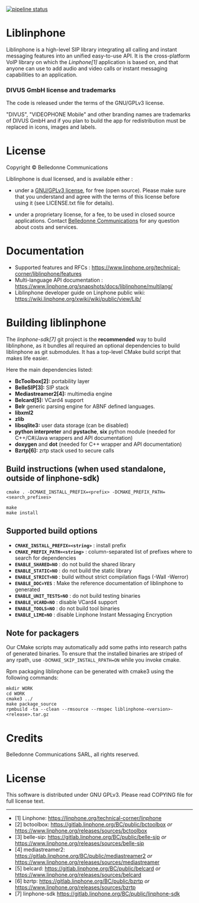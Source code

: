 [![pipeline status](https://gitlab.linphone.org/BC/public/linphone/badges/master/pipeline.svg)](https://gitlab.linphone.org/BC/public/linphone/commits/master)

Liblinphone
===========

Liblinphone is a high-level SIP library integrating all calling and instant messaging features into an unified easy-to-use API.
It is the cross-platform VoIP library on which the *Linphone[1]* application is based on, and that anyone can use to add audio and video calls
or instant messaging capabilities to an application.

### DIVUS GmbH license and trademarks

The code is released under the terms of the GNU/GPLv3 license.

"DIVUS", "VIDEOPHONE Mobile" and other branding names are trademarks of DIVUS GmbH and if you plan to build the app for redistribution must be replaced in icons, images and labels.

# License

Copyright © Belledonne Communications

Liblinphone is dual licensed, and is available either :

 - under a [GNU/GPLv3 license](https://www.gnu.org/licenses/gpl-3.0.en.html), for free (open source). Please make sure that you understand and agree with the terms of this license before using it (see LICENSE.txt file for details).

 - under a proprietary license, for a fee, to be used in closed source applications. Contact [Belledonne Communications](https://www.linphone.org/contact) for any question about costs and services.

# Documentation

-   Supported features and RFCs : https://www.linphone.org/technical-corner/liblinphone/features
-   Multi-language API documentation : https://www.linphone.org/snapshots/docs/liblinphone/multilang/
-   Liblinphone developer guide on Linphone public wiki: https://wiki.linphone.org/xwiki/wiki/public/view/Lib/


# Building liblinphone

The *linphone-sdk[7]* git project is the **recommended** way to build liblinphone, as it bundles all required an optional dependencies to build liblinphone
as git submodules. It has a top-level CMake build script that makes life easier.

Here the main dependencies listed:

* **BcToolbox[2]:** portability layer
* **BelleSIP[3]:** SIP stack
* **Mediastreamer2[4]:** multimedia engine
* **Belcard[5]:** VCard4 support
* **Belr** generic parsing engine for ABNF defined languages.
* **libxml2**
* **zlib**
* **libsqlite3:** user data storage (can be disabled)
* **python interpreter** and **pystache**, **six** python module (needed for C++/C#/Java wrappers and API documentation)
* **doxygen** and **dot** (needed for C++ wrapper and API documentation)
* **Bzrtp[6]:** zrtp stack used to secure calls


## Build instructions (when used standalone, outside of linphone-sdk)

	cmake . -DCMAKE_INSTALL_PREFIX=<prefix> -DCMAKE_PREFIX_PATH=<search_prefixes>

	make
	make install


## Supported build options

* **`CMAKE_INSTALL_PREFIX=<string>`** : install prefix
* **`CMAKE_PREFIX_PATH=<string>`**    : column-separated list of prefixes where to search for dependencies
* **`ENABLE_SHARED=NO`**              : do not build the shared library
* **`ENABLE_STATIC=NO`**              : do not build the static library
* **`ENABLE_STRICT=NO`**              : build without strict compilation flags (-Wall -Werror)
* **`ENABLE_DOC=YES`**                : Make the reference documentation of liblinphone to generated
* **`ENABLE_UNIT_TESTS=NO`**          : do not build testing binaries
* **`ENABLE_VCARD=NO`**               : disable VCard4 support
* **`ENABLE_TOOLS=NO`**               : do not build tool binaries
* **`ENABLE_LIME=NO`**                : disable Linphone Instant Messaging Encryption

## Note for packagers

Our CMake scripts may automatically add some paths into research paths of generated binaries.
To ensure that the installed binaries are striped of any rpath, use `-DCMAKE_SKIP_INSTALL_RPATH=ON`
while you invoke cmake.

Rpm packaging
liblinphone can be generated with cmake3 using the following commands:
```
mkdir WORK
cd WORK
cmake3 ../
make package_source
rpmbuild -ta --clean --rmsource --rmspec liblinphone-<version>-<release>.tar.gz
```

# Credits

Belledonne Communications SARL, all rights reserved.

# License

This software is distributed under GNU GPLv3. Please read COPYING file for full license text.


------------------------------


- [1] Linphone: https://linphone.org/technical-corner/linphone
- [2] bctoolbox: https://gitlab.linphone.org/BC/public/bctoolbox *or* <https://www.linphone.org/releases/sources/bctoolbox>
- [3] belle-sip: https://gitlab.linphone.org/BC/public/belle-sip *or* <https://www.linphone.org/releases/sources/belle-sip>
- [4] mediastreamer2: https://gitlab.linphone.org/BC/public/mediastreamer2 *or* <https://www.linphone.org/releases/sources/mediastreamer>
- [5] belcard: https://gitlab.linphone.org/BC/public/belcard *or* <https://www.linphone.org/releases/sources/belcard>
- [6] bzrtp: https://gitlab.linphone.org/BC/public/bzrtp *or* <https://www.linphone.org/releases/sources/bzrtp>
- [7] linphone-sdk https://gitlab.linphone.org/BC/public/linphone-sdk
